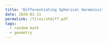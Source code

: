 ```yaml
---
title: 'Differentiating Spherical Harmonics'
date: 2020-01-11
permalink: /files/shdiff.pdf
tags:
  - random math
  - geometry
---
```

